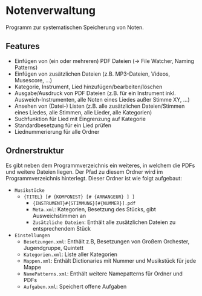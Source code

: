 # Notenverwaltung

Programm zur systematischen Speicherung von Noten.


## Features

 - Einfügen von (ein oder mehreren) PDF Dateien (-> File Watcher, Naming Patterns)
 - Einfügen von zusätzlichen Dateien (z.B. MP3-Dateien, Videos, Musescore, ...)
 - Kategorie, Instrument, Lied hinzufügen/bearbeiten/löschen
 - Ausgabe/Ausdruck von PDF Dateien (z.B. für ein Instrument inkl. Ausweich-Instrumenten, alle Noten eines Liedes außer Stimme XY, ...)
 - Ansehen von (Datei-) Listen (z.B. alle zusätzlichen Dateien/Stimmen eines Liedes, alle Stimmen, alle Lieder, alle Kategorien)
 - Suchfunktion für Lied mit Eingrenzung auf Kategorie
 - Standardbesetzung für ein Lied prüfen
 - Liednummerierung für alle Ordner


## Ordnerstruktur

Es gibt neben dem Programmverzeichnis ein weiteres, in welchem die PDFs und weitere Dateien liegen.
Der Pfad zu diesem Ordner wird im Programmverzeichnis hinterlegt.
Dieser Ordner ist wie folgt aufgebaut:

 - `Musikstücke`
    - `{TITEL} [# {KOMPONIST} [# {ARRANGEUR} ] ]`
    	- `{INSTRUMENT}#{STIMMUNG}[#{NUMMER}].pdf`
        - `Meta.xml`: Kategorien, Besetzung des Stücks, gibt Ausweichstimmen an
        - `Zusätzliche Dateien`: Enthält alle zusätzlichen Dateien zu entsprechendem Stück
 - `Einstellungen`
    - `Besetzungen.xml`: Enthält z.B, Besetzungen von Großem Orchester, Jugendgruppe, Quintett
    - `Kategorien.xml`: Liste aller Kategorien
    - `Mappen.xml`: Enthält Dictionaries mit Nummer und Musikstück für jede Mappe
    - `NamePatterns.xml`: Enthält weitere Namepatterns für Ordner und PDFs
    - `Aufgaben.xml`: Speichert offene Aufgaben
